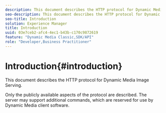 ```yaml
---
description: This document describes the HTTP protocol for Dynamic Media Image Serving.
seo-description: This document describes the HTTP protocol for Dynamic Media Image Serving.
seo-title: Introduction
solution: Experience Manager
title: Introduction
uuid: 03e7ceb2-afc4-4ec1-b43b-c170c9872619
feature: "Dynamic Media Classic,SDK/API"
role: "Developer,Business Practitioner"
---
```


# Introduction{#introduction}

This document describes the HTTP protocol for Dynamic Media Image Serving.

 Only the publicly available aspects of the protocol are described. The server may support additional commands, which are reserved for use by Dynamic Media client software. 
